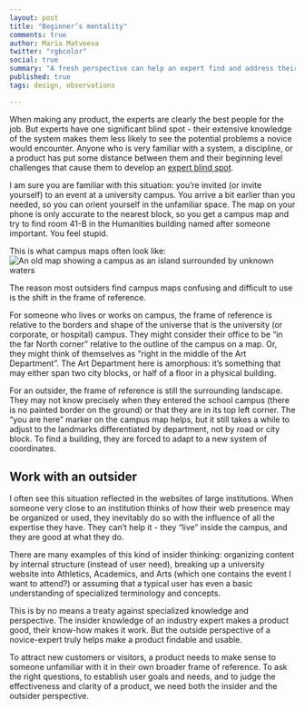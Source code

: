 ```yaml
---
layout: post
title: "Beginner’s mentality"
comments: true
author: Maria Matveeva
twitter: "rgbcolor"
social: true
summary: "A fresh perspective can help an expert find and address their blind spots."
published: true
tags: design, observations

---
```


When making any product, the experts are clearly the best people for the job. But experts have one significant blind spot - their extensive knowledge of the system makes them less likely to see the potential problems a novice would encounter. Anyone who is very familiar with a system, a discipline, or a product has put some distance between them and their beginning level challenges that cause them to develop an [expert blind spot](http://c4ed.lib.kmutt.ac.th/sites/default/files/HowLearningWorks-Ambrose.pdf).

I am sure you are familiar with this situation: you’re invited (or invite yourself) to an event at a university campus. You arrive a bit earlier than you needed, so you can orient yourself in the unfamiliar space. The map on your phone is only accurate to the nearest block, so you get a campus map and try to find room 41-B in the Humanities building named after someone important. You feel stupid.

This is what campus maps often look like:
![An old map showing a campus as an island surrounded by unknown waters](http://imgur.com/Aulbb3t.jpg)

The reason most outsiders find campus maps confusing and difficult to use is the shift in the frame of reference. 

For someone who lives or works on campus, the frame of reference is relative to the borders and shape of the universe that is the university (or corporate, or hospital) campus. They might consider their office to be “in the far North corner” relative to the outline of the campus on a map. Or, they might think of themselves as “right in the middle of the Art Department”. The Art Department here is amorphous: it’s something that may either span two city blocks, or half of a floor in a physical building.

For an outsider, the frame of reference is still the surrounding landscape. They may not know precisely when they entered the school campus (there is no painted border on the ground) or that they are in its top left corner. The “you are here” marker on the campus map helps, but it still takes a while to adjust to the landmarks differentiated by department, not by road or city block. To find a building, they are forced to adapt to a new system of coordinates. 


## Work with an outsider

I often see this situation reflected in the websites of large institutions. When someone very close to an institution thinks of how their web presence may be organized or used, they inevitably do so with the influence of all the expertise they have. They can’t help it - they “live” inside the campus, and they are good at what they do.

There are many examples of this kind of insider thinking: organizing content by internal structure (instead of user need), breaking up a university website into Athletics, Academics, and Arts (which one contains the event I want to attend?) or assuming that a typical user has even a basic understanding of specialized terminology and concepts.

This is by no means a treaty against specialized knowledge and perspective. The insider knowledge of an industry expert makes a product good, their know-how makes it work. But the outside perspective of a novice-expert truly helps make a product findable and usable.

To attract new customers or visitors, a product needs to make sense to someone unfamiliar with it in their own broader frame of reference. To ask the right questions, to establish user goals and needs, and to judge the effectiveness and clarity of a product, we need both the insider and the outsider perspective.

